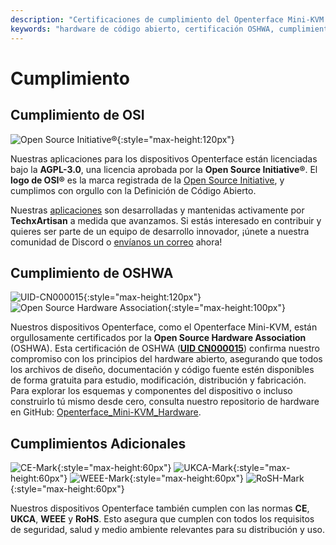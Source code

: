 ```yaml
---
description: "Certificaciones de cumplimiento del Openterface Mini-KVM: certificado por OSHWA (UID CN000015), licencia AGPL-3.0 aprobada por OSI, además de cumplimiento con CE, UKCA, WEEE y RoHS. Hardware y software completamente de código abierto con documentación completa disponible."
keywords: "hardware de código abierto, certificación OSHWA, cumplimiento OSI, licencia AGPL-3.0, certificación CE, marca UKCA, cumplimiento WEEE, estándar RoHS, certificación de hardware, documentación de código abierto, TechxArtisan, cumplimiento de hardware, certificación Mini-KVM, diseño de hardware abierto"
---
```


# Cumplimiento

## Cumplimiento de OSI

![Open Source Initiative®](https://assets.openterface.com/images/trademark/open-source-initiative.svg){:style="max-height:120px"}

Nuestras aplicaciones para los dispositivos Openterface están licenciadas bajo la **AGPL-3.0**, una licencia aprobada por la **Open Source Initiative®**. El **logo de OSI®** es la marca registrada de la [Open Source Initiative](http://opensource.org), y cumplimos con orgullo con la Definición de Código Abierto.

Nuestras [aplicaciones](/app) son desarrolladas y mantenidas activamente por **TechxArtisan** a medida que avanzamos. Si estás interesado en contribuir y quieres ser parte de un equipo de desarrollo innovador, ¡únete a nuestra comunidad de Discord o [envíanos un correo](mailto:info@openterface.com) ahora!

## Cumplimiento de OSHWA

![UID-CN000015](https://assets.openterface.com/images/trademark/oshw-cn000015.svg){:style="max-height:120px"}
![Open Source Hardware Association](https://assets.openterface.com/images/trademark/open-source-hardware.svg){:style="max-height:100px"}

Nuestros dispositivos Openterface, como el Openterface Mini-KVM, están orgullosamente certificados por la **Open Source Hardware Association** (OSHWA). Esta certificación de OSHWA ([**UID CN000015**](https://certification.oshwa.org/cn000015.html)) confirma nuestro compromiso con los principios del hardware abierto, asegurando que todos los archivos de diseño, documentación y código fuente estén disponibles de forma gratuita para estudio, modificación, distribución y fabricación. Para explorar los esquemas y componentes del dispositivo o incluso construirlo tú mismo desde cero, consulta nuestro repositorio de hardware en GitHub: [Openterface_Mini-KVM_Hardware](https://github.com/TechxArtisanStudio/Openterface_Mini-KVM_Hardware).

## Cumplimientos Adicionales
![CE-Mark](https://assets.openterface.com/images/trademark/ce.svg){:style="max-height:60px"}
![UKCA-Mark](https://assets.openterface.com/images/trademark/ukca.svg){:style="max-height:60px"}
![WEEE-Mark](https://assets.openterface.com/images/trademark/weee.svg){:style="max-height:60px"}
![RoSH-Mark](https://assets.openterface.com/images/trademark/rohs.svg){:style="max-height:60px"}

Nuestros dispositivos Openterface también cumplen con las normas **CE**, **UKCA**, **WEEE** y **RoHS**. Esto asegura que cumplen con todos los requisitos de seguridad, salud y medio ambiente relevantes para su distribución y uso.


